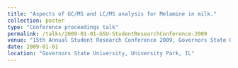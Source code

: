 ```yaml
---
title: "Aspects of GC/MS and LC/MS analysis for Melamine in milk."
collection: poster
type: "Conference proceedings talk"
permalink: /talks/2009-01-01-GSU-StudentResearchConference-2009
venue: "15th Annual Student Research Conference 2009, Governors State University"
date: 2009-01-01
location: "Governors State University, University Park, IL"
---
```



